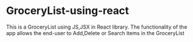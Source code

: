 # GroceryList-using-react
This is a GroceryList using JS,JSX in React library.
The functionality of the app allows the end-user to Add,Delete or Search items in the GroceryList
